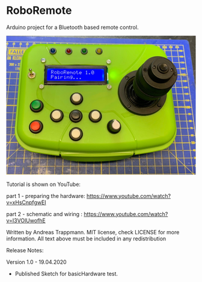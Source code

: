 # RoboRemote

Arduino project for a Bluetooth based remote control.

![RoboRemote](./docs/RoboRemote.png)

Tutorial is shown on YouTube:

  part 1 - preparing the hardware: https://www.youtube.com/watch?v=xHsCnpfgwEI

  part 2 - schematic and wiring  : https://www.youtube.com/watch?v=I3VOlUwofhE

Written by Andreas Trappmann.
MIT license, check LICENSE for more information.
All text above must be included in any redistribution

Release Notes:

Version 1.0 - 19.04.2020

  * Published Sketch for basicHardware test.

